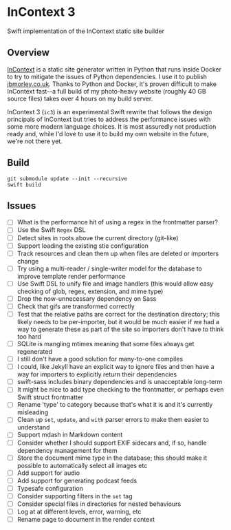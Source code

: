 # InContext 3

Swift implementation of the InContext static site builder

## Overview

[InContext](https://incontext.app) is a static site generator written in Python that runs inside Docker to try to
mitigate the issues of Python dependencies. I use it to publish [jbmorley.co.uk](https://jbmorley.co.uk). Thanks to
Python and Docker, it's proven difficult to make InContext fast--a full build of my photo-heavy website (roughly 40 GB
source files) takes over 4 hours on my build server.

InContext 3 (`ic3`) is an experimental Swift rewrite that follows the design principals of InContext but tries to
address the performance issues with some more modern language choices. It is most assuredly not production ready and,
while I'd love to use it to build my own website in the future, we're not there yet.

## Build

```
git submodule update --init --recursive
swift build
```

## Issues

- [ ] What is the performance hit of using a regex in the frontmatter parser?
- [ ] Use the Swift `Regex` DSL
- [ ] Detect sites in roots above the current directory (git-like)
- [ ] Support loading the existing stie configuration
- [ ] Track resources and clean them up when files are deleted or importers change
- [ ] Try using a multi-reader / single-writer model for the database to improve template render performance
- [ ] Use Swift DSL to unify file and image handlers (this would allow easy checking of glob, regex, extension, and mime
      type)
- [ ] Drop the now-unnecessary dependency on Sass
- [ ] Check that gifs are transformed correctly
- [ ] Test that the relative paths are correct for the destination directory; this likely needs to be per-importer, but
      it would be much easier if we had a way to generate these as part of the site so importers don't have to think too
      hard
- [ ] SQLite is mangling mtimes meaning that some files always get regenerated
- [ ] I still don't have a good solution for many-to-one compiles
- [ ] I could, like Jekyll have an explicit way to ignore files and then have a way for importers to explicitly return
      their dependencies
- [ ] swift-sass includes binary dependencies and is unacceptable long-term
- [ ] It might be nice to add type checking to the frontmatter, or perhaps even Swift struct frontmatter
- [ ] Rename 'type' to category because that's what it is and it's currently misleading
- [ ] Clean up `set`, `update`, and `with` parser errors to make them easier to understand
- [ ] Support mdash in Markdown content
- [ ] Consider whether I should support EXIF sidecars and, if so, handle dependency management for them
- [ ] Store the document mime type in the database; this should make it possible to automatically select
      all images etc
- [ ] Add support for audio
- [ ] Add support for generating podcast feeds
- [ ] Typesafe configuration
- [ ] Consider supporting filters in the `set` tag
- [ ] Consider special files in directories for nested behaviours
- [ ] Log at at different levels, error, warning, etc
- [ ] Rename page to document in the render context
